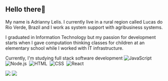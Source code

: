 ## Hello there👋

My name is Adrianny Lelis. I currently live in a rural region called Lucas do Rio Verde, Brazil and I work as system support with agribusiness systems.

I graduated in Information Technology but my passion for development starts when I gave computation thinking classes for children at an elementary school while I worked with IT infrastructure.

Currently, I'm studying full stack software development ![JavaScript](https://img.shields.io/badge/-JavaScript-05122A?style=flat&logo=javascript)&nbsp;
	![Node.js](https://img.shields.io/badge/-Node.js-05122A?style=flat&logo=node.js)&nbsp;
	![HTML](https://img.shields.io/badge/-HTML-05122A?style=flat&logo=HTML5)&nbsp;
	![CSS](https://img.shields.io/badge/-CSS-05122A?style=flat&logo=CSS3&logoColor=1572B6)&nbsp;
	![React](https://img.shields.io/badge/-React-05122A?style=flat&logo=react)&nbsp;




<div align="left">
  <a href="https://github.com/adriannylelis">
  <!-- <img height="120em"  src="https://github-readme-stats.vercel.app/api?username=adriannylelis&show_icons=true&theme=dracula&include_all_commits=false&count_private=true"/>-->
    
<!-- 
<img height="120em" src="https://github-readme-stats.vercel.app/api/top-langs/?username=adriannylelis&layout=compact&langs_count=7&theme=dracula"/> 
-->

  <p>
  <!-- <img height="250em" src="https://i.ibb.co/wycJ1FL/adri-gif.gif" alt="adri-gif" border="0">  -->
    
  <a target="_blank" href="https://www.linkedin.com/in/adrianny-lelis-092420172/"><img src="https://img.shields.io/badge/-LinkedIn-%230077B5?style=for-the-badge&logo=linkedin&logoColor=white" target="_blank"></a> 
  <a target="_blank" href="mailto:adrianny.lelis@gmail.com"><img src="https://img.shields.io/badge/Gmail-D14836?style=for-the-badge&logo=gmail&logoColor=white"></a>
 <!-- <a  target="_blank" href="https://www.instagram.com/adriannylelis/"><img src="https://img.shields.io/badge/Instagram-E4405F?style=for-the-badge&logo=instagram&logoColor=white"></a>-->
    
<!--![Snake animation](https://github.com/adriannylelis/adriannylelis/blob/output/github-contribution-grid-snake.svg)-->
 
</div>
